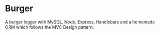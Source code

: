 # Burger
 A burger logger with MySQL, Node, Express, Handlebars and a homemade ORM which follows the MVC Design pattern.
